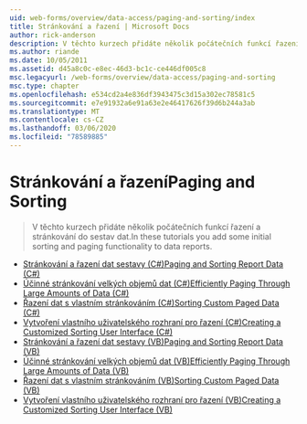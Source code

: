 ```yaml
---
uid: web-forms/overview/data-access/paging-and-sorting/index
title: Stránkování a řazení | Microsoft Docs
author: rick-anderson
description: V těchto kurzech přidáte několik počátečních funkcí řazení a stránkování do sestav dat.
ms.author: riande
ms.date: 10/05/2011
ms.assetid: d45a8c0c-e8ec-46d3-bc1c-ce446df005c8
msc.legacyurl: /web-forms/overview/data-access/paging-and-sorting
msc.type: chapter
ms.openlocfilehash: e534cd2a4e836df3943475c3d15a302ec78581c5
ms.sourcegitcommit: e7e91932a6e91a63e2e46417626f39d6b244a3ab
ms.translationtype: MT
ms.contentlocale: cs-CZ
ms.lasthandoff: 03/06/2020
ms.locfileid: "78589885"
---
```

# <a name="paging-and-sorting"></a><span data-ttu-id="3f4f6-103">Stránkování a řazení</span><span class="sxs-lookup"><span data-stu-id="3f4f6-103">Paging and Sorting</span></span>

> <span data-ttu-id="3f4f6-104">V těchto kurzech přidáte několik počátečních funkcí řazení a stránkování do sestav dat.</span><span class="sxs-lookup"><span data-stu-id="3f4f6-104">In these tutorials you add some initial sorting and paging functionality to data reports.</span></span>

- [<span data-ttu-id="3f4f6-105">Stránkování a řazení dat sestavy (C#)</span><span class="sxs-lookup"><span data-stu-id="3f4f6-105">Paging and Sorting Report Data (C#)</span></span>](paging-and-sorting-report-data-cs.md)
- [<span data-ttu-id="3f4f6-106">Účinné stránkování velkých objemů dat (C#)</span><span class="sxs-lookup"><span data-stu-id="3f4f6-106">Efficiently Paging Through Large Amounts of Data (C#)</span></span>](efficiently-paging-through-large-amounts-of-data-cs.md)
- [<span data-ttu-id="3f4f6-107">Řazení dat s vlastním stránkováním (C#)</span><span class="sxs-lookup"><span data-stu-id="3f4f6-107">Sorting Custom Paged Data (C#)</span></span>](sorting-custom-paged-data-cs.md)
- [<span data-ttu-id="3f4f6-108">Vytvoření vlastního uživatelského rozhraní pro řazení (C#)</span><span class="sxs-lookup"><span data-stu-id="3f4f6-108">Creating a Customized Sorting User Interface (C#)</span></span>](creating-a-customized-sorting-user-interface-cs.md)
- [<span data-ttu-id="3f4f6-109">Stránkování a řazení dat sestavy (VB)</span><span class="sxs-lookup"><span data-stu-id="3f4f6-109">Paging and Sorting Report Data (VB)</span></span>](paging-and-sorting-report-data-vb.md)
- [<span data-ttu-id="3f4f6-110">Účinné stránkování velkých objemů dat (VB)</span><span class="sxs-lookup"><span data-stu-id="3f4f6-110">Efficiently Paging Through Large Amounts of Data (VB)</span></span>](efficiently-paging-through-large-amounts-of-data-vb.md)
- [<span data-ttu-id="3f4f6-111">Řazení dat s vlastním stránkováním (VB)</span><span class="sxs-lookup"><span data-stu-id="3f4f6-111">Sorting Custom Paged Data (VB)</span></span>](sorting-custom-paged-data-vb.md)
- [<span data-ttu-id="3f4f6-112">Vytvoření vlastního uživatelského rozhraní pro řazení (VB)</span><span class="sxs-lookup"><span data-stu-id="3f4f6-112">Creating a Customized Sorting User Interface (VB)</span></span>](creating-a-customized-sorting-user-interface-vb.md)
